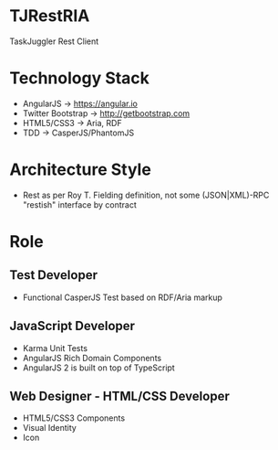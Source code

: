# TJRestRIA
TaskJuggler Rest Client

# Technology Stack
 - AngularJS -> https://angular.io 
 - Twitter Bootstrap -> http://getbootstrap.com
 - HTML5/CSS3 -> Aria, RDF
 - TDD -> CasperJS/PhantomJS
 
 # Architecture Style
 - Rest as per Roy T. Fielding definition, not some (JSON|XML)-RPC "restish" interface by contract

# Role

## Test Developer
 - Functional CasperJS Test based on RDF/Aria markup

## JavaScript Developer
 - Karma Unit Tests
 - AngularJS Rich Domain Components 
 - AngularJS 2 is built on top of TypeScript

## Web Designer - HTML/CSS Developer
 - HTML5/CSS3 Components 
 - Visual Identity
 - Icon
